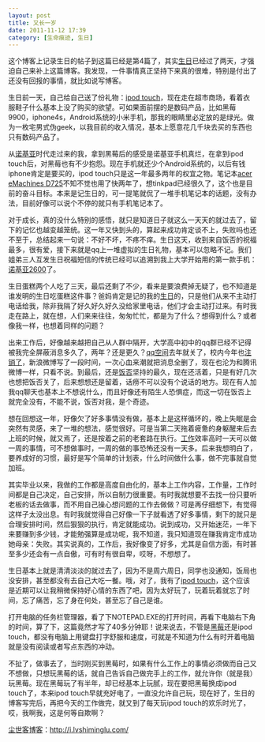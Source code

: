 ```yaml
---
layout: post
title: 又长一岁
date: 2011-11-12 17:39
category: [生命痕迹, 生日]
---
```

这个博客上记录生日的帖子到这篇已经是第4篇了，其实<a href="http://i.lvshiminglu.com/tag/%E7%94%9F%E6%97%A5" target="_blank">生日</a>已经过了两天，才强迫自己来补上这篇博客。我发现，一件事情真正坚持下来真的很难，特别是付出了还没有回报的事情，就比如说写博客。

生日前一天，自己给自己送了份礼物：<a href="http://i.lvshiminglu.com/tag/ipod-touch" target="_blank">ipod touch</a>，现在走在超市商场，看着衣服鞋子什么基本上没了购买的欲望。可如果面前摆的是数码产品，比如黑莓9900，iphone4s，Android系统的小米手机，那我的眼睛里必定放的是绿光。做为一枚宅男式伪geek，以我目前的收入情况，基本上愿意花几千块去买的东西也只有数码产品了。

从<a href="http://i.lvshiminglu.com/tag/nokia-6120c" target="_blank">诺基亚</a>时代走过来的我，拿到黑莓后的感受是诺基亚手机真烂，在拿到ipod touch后，对黑莓也有不少抱怨。现在手机就还少个Android系统的，以后有钱iphone肯定是要买的，ipod touch只是这一年最多两年的权宜之物。笔记本<a href="http://i.lvshiminglu.com/tag/emachines-d725" target="_blank">acer eMachines D725</a>不知不觉也用了快两年了，想tinkpad已经很久了，这个也是目前的奋斗目标。本来是记生日的，可一提笔就侃了一堆手机笔记本的话题，没有办法，目前好像可以说个不停的就只有手机笔记本了。

对于成长，真的没什么特别的感悟，就只是知道日子就这么一天天的就过去了，留下的记忆也越变越笼统。这一年又快到头的，算起来成功肯定谈不上，失败吗也还不至于，总结起来一句说：不好不坏，不疼不痒。生日这天，收到来自饭否的祝福最多，很有爱，接下来就是qq上一堆虚拟的生日礼物，基本可以忽略不记。我们姐弟三人互发生日祝福短信的传统已经可以追溯到我上大学开始用的第一款手机：<a href="http://i.lvshiminglu.com/blog/121.html" target="_blank">诺基亚2600</a>了。

生日蛋糕两个人吃了三天，最后还剩了不少，看来是要浪费掉无疑了，也不知道是谁发明的生日吃蛋糕这件事？爸妈肯定是记的我的<a href="http://i.lvshiminglu.com/tag/%E7%94%9F%E6%97%A5" target="_blank">生日</a>的，只是他们从来不主动打电话给我，除非我隔了好久好久好久没给家里电话，他们才会主动打过来。有时我走在路上，就在想，人们来来往往，匆匆忙忙，都是为了什么？想得到什么？或者像我一样，也想着同样的问题？

出来工作后，好像越来越把自己从人群中隔开，大学高中初中的qq群已经不记得被我完全屏蔽消息多久了，两年？还是更久？<a href="http://i.lvshiminglu.com/blog/236.html" target="_blank">qq空间</a>去年就关了，校内今年也<a href="http://i.lvshiminglu.com/blog/706.html" target="_blank">注销了</a>，新浪微博写了一段时间，一次心血来潮就把消息全删了，现在也沦为和腾讯微博一样，只看不说。到最后，还是<a href="http://i.lvshiminglu.com/tag/%e9%a5%ad%e5%90%a6" target="_blank">饭否</a>坚持的最久，现在还活着，只是有好几次也想把饭否关了，后来想想还是留着，话痨不可以没有个说话的地方。现在有人加我qq聊天也基本上不想说什么，而且好像还有陌生人恐惧症，而这一切在饭否上就完全没有，不能不说，饭否对我，是个奇迹。

想在回想这一年，好像欠了好多事情没有做，基本上是这样循环的，晚上失眠是会突然有灵感，来了一堆的想法，感觉很好。可是当第二天拖着疲惫的身躯醒来后去上班的时候，就又焉了，还是按着之前的老套路在执行。<a href="http://i.lvshiminglu.com/tag/%e6%96%b0%e5%b7%a5%e4%bd%9c" target="_blank">工作</a>效率高时一天可以做一周的事情，可不想做事时，一周的做的事恐怖还没有一天多。后来我想明白了，要养成好的习惯，最好是写个简单的计划表，什么时间做什么事，做不完事就自觉加班。

其实毕业以来，我做的工作都是高度自由化的，基本上工作内容，工作量，工作时间都是自己决定，自己安排，所以自制力很重要。有时我就想要不去找一份只要听老板的话去做事，而不用自己操心想问题的工作去做做？可是再仔细想下，有觉得这样子太没出息。有时我就觉得自己好像一下子就看透了好多事情，剩下的就只是合理安排时间，然后狠狠的执行，肯定就能成功。说到成功，又开始迷茫，一年下来要赚到多少钱，才能勉强算是成功呢，我不知道，我只知道现在赚我肯定市成功她母亲：失败。其实说真的，工作后，我好像变了好多，尤其是自信方面，有时甚至多少还会有一点自傲，可有时有很自卑，哎呀，不想想了。

生日基本上就是清清淡淡的就过去了，因为不是周六周日，同学也没通知，饭局也没安排，甚至都没有去自己大吃一餐。哦，对了，我有了<a href="http://i.lvshiminglu.com/tag/ipod-touch" target="_blank">ipod touch</a>，这个应该是近期可以让我稍微保持好心情的东西了吧，因为太好玩了，玩着玩着就忘了时间，忘了痛苦，忘了身在何处，甚至忘了自己是谁。

打开电脑的任务栏管理器，看了下NOTEPAD.EXE的打开时间，再看下电脑右下角的时间，算了下，这篇竟然才写了40多分钟耶！说来说去，不管是<a href="http://i.lvshiminglu.com/tag/blackberry" target="_blank">黑莓</a>还是ipod touch，都没有电脑上用键盘打字舒服和速度，可就是不知道为什么有时开着电脑就是没有阅读或者写点东西的冲动。

不扯了，做事去了，当时刚买到黑莓时，如果有什么工作上的事情必须做而自己又不想做，只想玩黑莓的话，就自己告诉自己做完手上的工作，就允许你（就是我）玩黑莓。现在黑莓玩了有半年，却已经基本上玩腻，现在要把黑莓换成ipod touch了，本来ipod touch早就充好电了，一直没允许自己玩，现在好了，生日的博客写完后，再把今天的工作做完，就又到了每天玩ipod touch的欢乐时光了，哎，我啊我，这是何等自欺啊？

<a href="http://i.lvshiminglu.com/">尘世客博客</a>：<a href="http://i.lvshiminglu.com/">http://i.lvshiminglu.com/</a>

